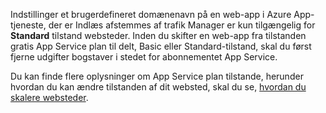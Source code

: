 Indstillinger et brugerdefineret domænenavn på en web-app i Azure App-tjeneste, der er Indlæs afstemmes af trafik Manager er kun tilgængelig for **Standard** tilstand websteder. Inden du skifter en web-app fra tilstanden gratis App Service plan til delt, Basic eller Standard-tilstand, skal du først fjerne udgifter bogstaver i stedet for abonnementet App Service. 

Du kan finde flere oplysninger om App Service plan tilstande, herunder hvordan du kan ændre tilstanden af dit websted, skal du se, [hvordan du skalere websteder](../articles/app-service-web/web-sites-scale.md).